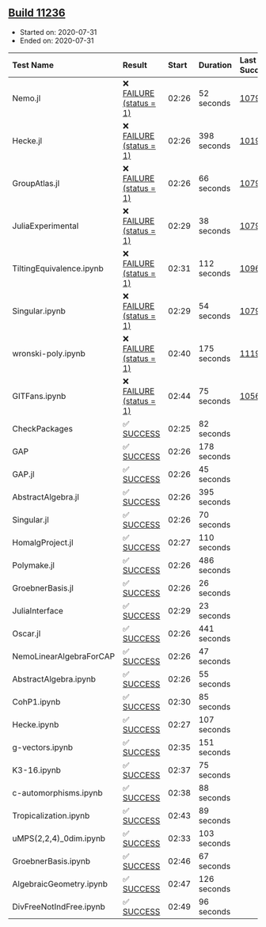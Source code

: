 ## [Build 11236](https://oscarci.mathematik.uni-kl.de/job/oscar/11236/)

* Started on: 2020-07-31
* Ended on: 2020-07-31

| Test Name    | Result | Start | Duration | Last Success | First Failure |
|:-------------|:-------|:------|:---------|:-------------|:--------------|
| Nemo.jl | ❌ [FAILURE (status = 1)](https://oscarci.mathematik.uni-kl.de/job/oscar/11236/artifact/logs/build-11236/Nemo.jl.log) | 02:26 | 52 seconds | [10790](https://oscarci.mathematik.uni-kl.de/job/oscar/10790/) | [10791](https://oscarci.mathematik.uni-kl.de/job/oscar/10791/) |
| Hecke.jl | ❌ [FAILURE (status = 1)](https://oscarci.mathematik.uni-kl.de/job/oscar/11236/artifact/logs/build-11236/Hecke.jl.log) | 02:26 | 398 seconds | [10197](https://oscarci.mathematik.uni-kl.de/job/oscar/10197/) | [10198](https://oscarci.mathematik.uni-kl.de/job/oscar/10198/) |
| GroupAtlas.jl | ❌ [FAILURE (status = 1)](https://oscarci.mathematik.uni-kl.de/job/oscar/11236/artifact/logs/build-11236/GroupAtlas.jl.log) | 02:26 | 66 seconds | [10790](https://oscarci.mathematik.uni-kl.de/job/oscar/10790/) | [10791](https://oscarci.mathematik.uni-kl.de/job/oscar/10791/) |
| JuliaExperimental | ❌ [FAILURE (status = 1)](https://oscarci.mathematik.uni-kl.de/job/oscar/11236/artifact/logs/build-11236/JuliaExperimental.log) | 02:29 | 38 seconds | [10790](https://oscarci.mathematik.uni-kl.de/job/oscar/10790/) | [10791](https://oscarci.mathematik.uni-kl.de/job/oscar/10791/) |
| TiltingEquivalence.ipynb | ❌ [FAILURE (status = 1)](https://oscarci.mathematik.uni-kl.de/job/oscar/11236/artifact/logs/build-11236/TiltingEquivalence.ipynb.log) | 02:31 | 112 seconds | [10962](https://oscarci.mathematik.uni-kl.de/job/oscar/10962/) | [10963](https://oscarci.mathematik.uni-kl.de/job/oscar/10963/) |
| Singular.ipynb | ❌ [FAILURE (status = 1)](https://oscarci.mathematik.uni-kl.de/job/oscar/11236/artifact/logs/build-11236/Singular.ipynb.log) | 02:29 | 54 seconds | [10790](https://oscarci.mathematik.uni-kl.de/job/oscar/10790/) | [10791](https://oscarci.mathematik.uni-kl.de/job/oscar/10791/) |
| wronski-poly.ipynb | ❌ [FAILURE (status = 1)](https://oscarci.mathematik.uni-kl.de/job/oscar/11236/artifact/logs/build-11236/wronski-poly.ipynb.log) | 02:40 | 175 seconds | [11192](https://oscarci.mathematik.uni-kl.de/job/oscar/11192/) | [11193](https://oscarci.mathematik.uni-kl.de/job/oscar/11193/) |
| GITFans.ipynb | ❌ [FAILURE (status = 1)](https://oscarci.mathematik.uni-kl.de/job/oscar/11236/artifact/logs/build-11236/GITFans.ipynb.log) | 02:44 | 75 seconds | [10566](https://oscarci.mathematik.uni-kl.de/job/oscar/10566/) | [10567](https://oscarci.mathematik.uni-kl.de/job/oscar/10567/) |
| CheckPackages | ✅ [SUCCESS](https://oscarci.mathematik.uni-kl.de/job/oscar/11236/artifact/logs/build-11236/CheckPackages.log) | 02:25 | 82 seconds |  |  |
| GAP | ✅ [SUCCESS](https://oscarci.mathematik.uni-kl.de/job/oscar/11236/artifact/logs/build-11236/GAP.log) | 02:26 | 178 seconds |  |  |
| GAP.jl | ✅ [SUCCESS](https://oscarci.mathematik.uni-kl.de/job/oscar/11236/artifact/logs/build-11236/GAP.jl.log) | 02:26 | 45 seconds |  |  |
| AbstractAlgebra.jl | ✅ [SUCCESS](https://oscarci.mathematik.uni-kl.de/job/oscar/11236/artifact/logs/build-11236/AbstractAlgebra.jl.log) | 02:26 | 395 seconds |  |  |
| Singular.jl | ✅ [SUCCESS](https://oscarci.mathematik.uni-kl.de/job/oscar/11236/artifact/logs/build-11236/Singular.jl.log) | 02:26 | 70 seconds |  |  |
| HomalgProject.jl | ✅ [SUCCESS](https://oscarci.mathematik.uni-kl.de/job/oscar/11236/artifact/logs/build-11236/HomalgProject.jl.log) | 02:27 | 110 seconds |  |  |
| Polymake.jl | ✅ [SUCCESS](https://oscarci.mathematik.uni-kl.de/job/oscar/11236/artifact/logs/build-11236/Polymake.jl.log) | 02:26 | 486 seconds |  |  |
| GroebnerBasis.jl | ✅ [SUCCESS](https://oscarci.mathematik.uni-kl.de/job/oscar/11236/artifact/logs/build-11236/GroebnerBasis.jl.log) | 02:26 | 26 seconds |  |  |
| JuliaInterface | ✅ [SUCCESS](https://oscarci.mathematik.uni-kl.de/job/oscar/11236/artifact/logs/build-11236/JuliaInterface.log) | 02:29 | 23 seconds |  |  |
| Oscar.jl | ✅ [SUCCESS](https://oscarci.mathematik.uni-kl.de/job/oscar/11236/artifact/logs/build-11236/Oscar.jl.log) | 02:26 | 441 seconds |  |  |
| NemoLinearAlgebraForCAP | ✅ [SUCCESS](https://oscarci.mathematik.uni-kl.de/job/oscar/11236/artifact/logs/build-11236/NemoLinearAlgebraForCAP.log) | 02:26 | 47 seconds |  |  |
| AbstractAlgebra.ipynb | ✅ [SUCCESS](https://oscarci.mathematik.uni-kl.de/job/oscar/11236/artifact/logs/build-11236/AbstractAlgebra.ipynb.log) | 02:26 | 55 seconds |  |  |
| CohP1.ipynb | ✅ [SUCCESS](https://oscarci.mathematik.uni-kl.de/job/oscar/11236/artifact/logs/build-11236/CohP1.ipynb.log) | 02:30 | 85 seconds |  |  |
| Hecke.ipynb | ✅ [SUCCESS](https://oscarci.mathematik.uni-kl.de/job/oscar/11236/artifact/logs/build-11236/Hecke.ipynb.log) | 02:27 | 107 seconds |  |  |
| g-vectors.ipynb | ✅ [SUCCESS](https://oscarci.mathematik.uni-kl.de/job/oscar/11236/artifact/logs/build-11236/g-vectors.ipynb.log) | 02:35 | 151 seconds |  |  |
| K3-16.ipynb | ✅ [SUCCESS](https://oscarci.mathematik.uni-kl.de/job/oscar/11236/artifact/logs/build-11236/K3-16.ipynb.log) | 02:37 | 75 seconds |  |  |
| c-automorphisms.ipynb | ✅ [SUCCESS](https://oscarci.mathematik.uni-kl.de/job/oscar/11236/artifact/logs/build-11236/c-automorphisms.ipynb.log) | 02:38 | 88 seconds |  |  |
| Tropicalization.ipynb | ✅ [SUCCESS](https://oscarci.mathematik.uni-kl.de/job/oscar/11236/artifact/logs/build-11236/Tropicalization.ipynb.log) | 02:43 | 89 seconds |  |  |
| uMPS(2,2,4)_0dim.ipynb | ✅ [SUCCESS](https://oscarci.mathematik.uni-kl.de/job/oscar/11236/artifact/logs/build-11236/uMPS-2-2-4-_0dim.ipynb.log) | 02:33 | 103 seconds |  |  |
| GroebnerBasis.ipynb | ✅ [SUCCESS](https://oscarci.mathematik.uni-kl.de/job/oscar/11236/artifact/logs/build-11236/GroebnerBasis.ipynb.log) | 02:46 | 67 seconds |  |  |
| AlgebraicGeometry.ipynb | ✅ [SUCCESS](https://oscarci.mathematik.uni-kl.de/job/oscar/11236/artifact/logs/build-11236/AlgebraicGeometry.ipynb.log) | 02:47 | 126 seconds |  |  |
| DivFreeNotIndFree.ipynb | ✅ [SUCCESS](https://oscarci.mathematik.uni-kl.de/job/oscar/11236/artifact/logs/build-11236/DivFreeNotIndFree.ipynb.log) | 02:49 | 96 seconds |  |  |
